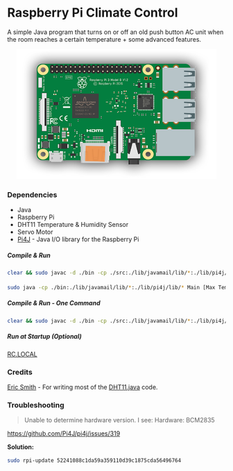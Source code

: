 # Raspberry Pi Climate Control

A simple Java program that turns on or off an old push button AC unit when the room reaches a certain temperature + some advanced features.

<p align="center">
  <img width="460" height="300" src="https://raw.githubusercontent.com/MarcWoodyard/Raspberry-Pi-Climate-Control/master/screenshot.png">
</p>

### Dependencies

- Java
- Raspberry Pi
- DHT11 Temperature & Humidity Sensor
- Servo Motor
- [Pi4J](http://pi4j.com/install.html) - Java I/O library for the Raspberry Pi

##### Compile & Run
```sh 
clear && sudo javac -d ./bin -cp ./src:./lib/javamail/lib/*:./lib/pi4j/lib/* src/*.java

sudo java -cp ./bin:./lib/javamail/lib/*:./lib/pi4j/lib/* Main [Max Temperature] [Min Temperature] [Sleep Time (Minutes)]
```

##### Compile & Run - One Command
```sh 
clear && sudo javac -d ./bin -cp ./src:./lib/javamail/lib/*:./lib/pi4j/lib/* src/*.java && sudo java -cp ./bin:./lib/javamail/lib/*:./lib/pi4j/lib/* Main 86 77 2
```

##### Run at Startup (Optional)
[RC.LOCAL](https://www.raspberrypi.org/documentation/linux/usage/rc-local.md)

### Credits

[Eric Smith](https://stackoverflow.com/questions/28486159/read-temperature-from-dht11-using-pi4j/34976602#34976602) - For writing most of the [DHT11.java](https://github.com/MarcWoodyard/Raspberry-Pi-Climate-Control/blob/master/src/DHT11.java) code.

### Troubleshooting

> Unable to determine hardware version. I see: Hardware: BCM2835

https://github.com/Pi4J/pi4j/issues/319 

**Solution:** 
```sh 
sudo rpi-update 52241088c1da59a359110d39c1875cda56496764
```
